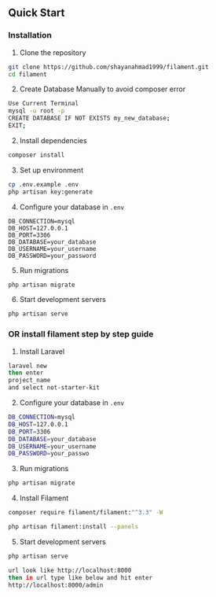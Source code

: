 ## Quick Start

### Installation

1. Clone the repository
```bash
git clone https://github.com/shayanahmad1999/filament.git
cd filament
```

2. Create Database Manually to avoid composer error
```bash
Use Current Terminal
mysql -u root -p
CREATE DATABASE IF NOT EXISTS my_new_database;
EXIT;
```

2. Install dependencies
```bash
composer install
```

3. Set up environment
```bash
cp .env.example .env
php artisan key:generate
```

4. Configure your database in `.env`
```
DB_CONNECTION=mysql
DB_HOST=127.0.0.1
DB_PORT=3306
DB_DATABASE=your_database
DB_USERNAME=your_username
DB_PASSWORD=your_password
```

5. Run migrations
```bash
php artisan migrate
```

6. Start development servers
```bash
php artisan serve
```

### OR install filament step by step guide

1. Install Laravel
```bash
laravel new
then enter
project_name
and select not-starter-kit
```

2. Configure your database in `.env`
```bash
DB_CONNECTION=mysql
DB_HOST=127.0.0.1
DB_PORT=3306
DB_DATABASE=your_database
DB_USERNAME=your_username
DB_PASSWORD=your_passwo
```

3. Run migrations
```bash
php artisan migrate
```

4. Install Filament
```bash
composer require filament/filament:"^3.3" -W

php artisan filament:install --panels
```

5. Start development servers
```bash
php artisan serve

url look like http://localhost:8000
then in url type like below and hit enter
http://localhost:8000/admin
```